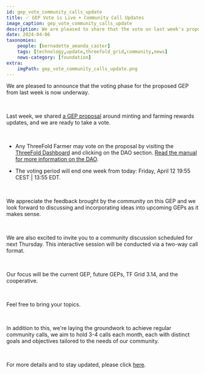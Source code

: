 ```yaml
---
id: gep_vote_community_calls_update
title: ✅️ GEP Vote is Live + Community Call Updates 
image_caption: gep_vote_community_calls_update
description: We are pleased to share that the vote on last week's proposed GEP is now live. Encouraging all farmers to vote now!
date: 2024-04-06
taxonomies:
    people: [bernadette_amanda_caster]
    tags: [technology,update,threefold_grid,community,news]
    news-category: [foundation]
extra:
    imgPath: gep_vote_community_calls_update.png
---
```


We are pleased to announce that the voting phase for the proposed GEP from last week is now underway. 

<br/>

Last week, we shared [a GEP proposal](https://forum.threefold.io/t/gep-minting-and-farming-rewards-updates-march-2024/4285) around minting and farming rewards updates, and we are ready to take a vote.

</br>

<ul>

<li> 

Any ThreeFold Farmer may vote on the proposal by visiting the [ThreeFold Dashboard](https://dashboard.grid.tf/) and clicking on the DAO section. [Read the manual for more information on the DAO](https://manual.grid.tf/documentation/dashboard/tfchain/tf_dao.html).

<li>The voting period will end one week from today: Friday, April 12 19:55 CEST | 13:55 EDT.</li>
</ul>

</br>

We appreciate the feedback brought by the community on this GEP and we look forward to discussing and incorporating ideas into upcoming GEPs as it makes sense.

</br>

We are also excited to invite you to a community discussion scheduled for next Thursday. This interactive session will be conducted via a two-way call format. 

</br>

Our focus will be the current GEP, future GEPs, TF Grid 3.14, and the cooperative. 

</br>

Feel free to bring your topics.

</br>

In addition to this, we're laying the groundwork to achieve regular community calls, we aim to hold 3-4 calls each month, each with distinct goals and objectives tailored to the needs of our community.

</br>

For more details and to stay updated, please click [here](https://forum.threefold.io/t/vote-minting-farming-rewards-gep-upcoming-community-calls/4295). 


